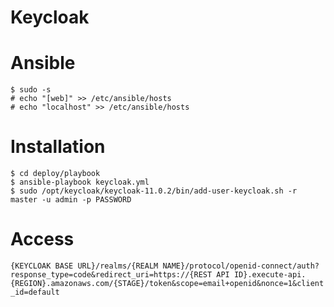 Keycloak
========

# Ansible

```
$ sudo -s
# echo "[web]" >> /etc/ansible/hosts
# echo "localhost" >> /etc/ansible/hosts
```

# Installation

```
$ cd deploy/playbook
$ ansible-playbook keycloak.yml
$ sudo /opt/keycloak/keycloak-11.0.2/bin/add-user-keycloak.sh -r master -u admin -p PASSWORD
```

# Access

`{KEYCLOAK BASE URL}/realms/{REALM NAME}/protocol/openid-connect/auth?response_type=code&redirect_uri=https://{REST API ID}.execute-api.{REGION}.amazonaws.com/{STAGE}/token&scope=email+openid&nonce=1&client_id=default`
